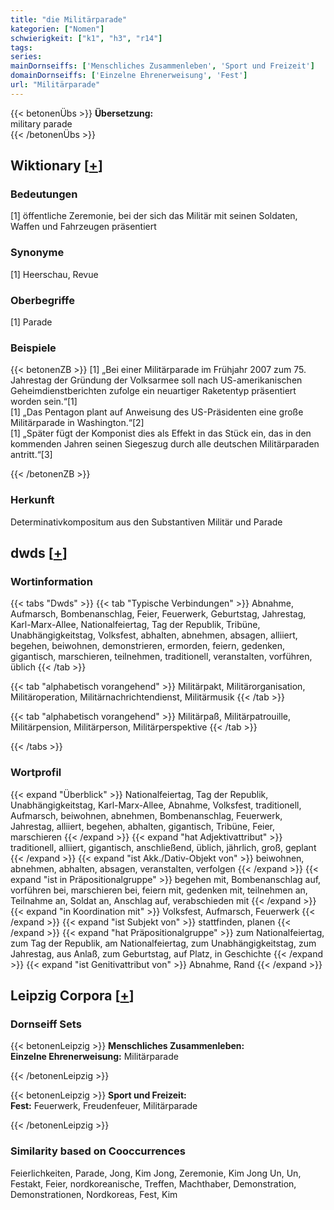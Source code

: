 ```yaml
---
title: "die Militärparade"
kategorien: ["Nomen"]
schwierigkeit: ["k1", "h3", "r14"]
tags:
series:
mainDornseiffs: ['Menschliches Zusammenleben', 'Sport und Freizeit']
domainDornseiffs: ['Einzelne Ehrenerweisung', 'Fest']
url: "Militärparade"
---
```


{{< betonenÜbs >}}
**Übersetzung:**  
military parade  
{{< /betonenÜbs >}}

## Wiktionary [[+](https://de.wiktionary.org/wiki/Militärparade)]

### Bedeutungen
[1] öffentliche Zeremonie, bei der sich das Militär mit seinen Soldaten, Waffen und Fahrzeugen präsentiert  

### Synonyme
[1] Heerschau, Revue  

### Oberbegriffe
[1] Parade  

### Beispiele
{{< betonenZB >}}
[1] „Bei einer Militärparade im Frühjahr 2007 zum 75. Jahrestag der Gründung der Volksarmee soll nach US-amerikanischen Geheimdienstberichten zufolge ein neuartiger Raketentyp präsentiert worden sein.“[1]  
[1] „Das Pentagon plant auf Anweisung des US-Präsidenten eine große Militärparade in Washington.“[2]  
[1] „Später fügt der Komponist dies als Effekt in das Stück ein, das in den kommenden Jahren seinen Siegeszug durch alle deutschen Militärparaden antritt.“[3]  

{{< /betonenZB >}}
### Herkunft
Determinativkompositum aus den Substantiven Militär und Parade  



## dwds [[+](https://www.dwds.de/wb/Militärparade)]

### Wortinformation
{{< tabs "Dwds" >}}
{{< tab "Typische Verbindungen" >}}
Abnahme, Aufmarsch, Bombenanschlag, Feier, Feuerwerk, Geburtstag, Jahrestag, Karl-Marx-Allee, Nationalfeiertag, Tag der Republik, Tribüne, Unabhängigkeitstag, Volksfest, abhalten, abnehmen, absagen, alliiert, begehen, beiwohnen, demonstrieren, ermorden, feiern, gedenken, gigantisch, marschieren, teilnehmen, traditionell, veranstalten, vorführen, üblich
{{< /tab >}}

{{< tab "alphabetisch vorangehend" >}}
Militärpakt, Militärorganisation, Militäroperation, Militärnachrichtendienst, Militärmusik
{{< /tab >}}

{{< tab "alphabetisch vorangehend" >}}
Militärpaß, Militärpatrouille, Militärpension, Militärperson, Militärperspektive
{{< /tab >}}

{{< /tabs >}}

### Wortprofil
{{< expand "Überblick" >}} Nationalfeiertag, Tag der Republik, Unabhängigkeitstag, Karl-Marx-Allee, Abnahme, Volksfest, traditionell, Aufmarsch, beiwohnen, abnehmen, Bombenanschlag, Feuerwerk, Jahrestag, alliiert, begehen, abhalten, gigantisch, Tribüne, Feier, marschieren {{< /expand >}}
{{< expand "hat Adjektivattribut" >}} traditionell, alliiert, gigantisch, anschließend, üblich, jährlich, groß, geplant {{< /expand >}}
{{< expand "ist Akk./Dativ-Objekt von" >}} beiwohnen, abnehmen, abhalten, absagen, veranstalten, verfolgen {{< /expand >}}
{{< expand "ist in Präpositionalgruppe" >}} begehen mit, Bombenanschlag auf, vorführen bei, marschieren bei, feiern mit, gedenken mit, teilnehmen an, Teilnahme an, Soldat an, Anschlag auf, verabschieden mit {{< /expand >}}
{{< expand "in Koordination mit" >}} Volksfest, Aufmarsch, Feuerwerk {{< /expand >}}
{{< expand "ist Subjekt von" >}} stattfinden, planen {{< /expand >}}
{{< expand "hat Präpositionalgruppe" >}} zum Nationalfeiertag, zum Tag der Republik, am Nationalfeiertag, zum Unabhängigkeitstag, zum Jahrestag, aus Anlaß, zum Geburtstag, auf Platz, in Geschichte {{< /expand >}}
{{< expand "ist Genitivattribut von" >}} Abnahme, Rand {{< /expand >}}

## Leipzig Corpora [[+](https://corpora.uni-leipzig.de/en/res?word=Militärparade&corpusId=deu_newscrawl-public_2018)]

### Dornseiff Sets
{{< betonenLeipzig >}}
**Menschliches Zusammenleben:**  
**Einzelne Ehrenerweisung:** Militärparade  

{{< /betonenLeipzig >}}


{{< betonenLeipzig >}}
**Sport und Freizeit:**  
**Fest:** Feuerwerk, Freudenfeuer, Militärparade  

{{< /betonenLeipzig >}}

### Similarity based on Cooccurrences
Feierlichkeiten, Parade, Jong, Kim Jong, Zeremonie, Kim Jong Un, Un, Festakt, Feier, nordkoreanische, Treffen, Machthaber, Demonstration, Demonstrationen, Nordkoreas, Fest, Kim

